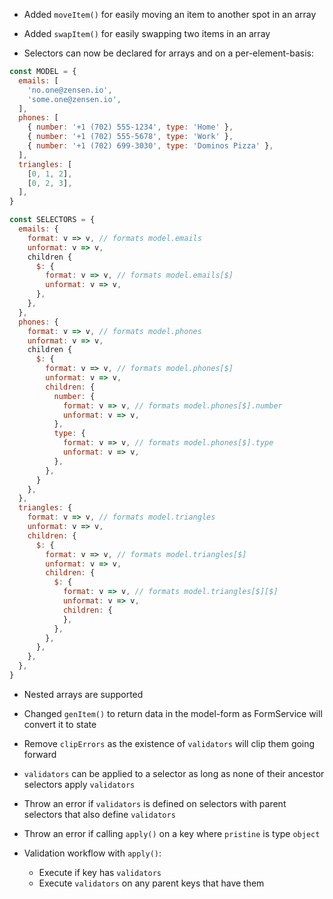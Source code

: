 - Added `moveItem()` for easily moving an item to another spot in an array
- Added `swapItem()` for easily swapping two items in an array

- Selectors can now be declared for arrays and on a per-element-basis:

```js
const MODEL = {
  emails: [
    'no.one@zensen.io',
    'some.one@zensen.io',
  ],
  phones: [
    { number: '+1 (702) 555-1234', type: 'Home' },
    { number: '+1 (702) 555-5678', type: 'Work' },
    { number: '+1 (702) 699-3030', type: 'Dominos Pizza' },
  ],
  triangles: [
    [0, 1, 2],
    [0, 2, 3],
  ],
}

const SELECTORS = {
  emails: {
    format: v => v, // formats model.emails
    unformat: v => v,
    children {
      $: {
        format: v => v, // formats model.emails[$]
        unformat: v => v,
      },
    },
  },
  phones: {
    format: v => v, // formats model.phones
    unformat: v => v,
    children {
      $: {
        format: v => v, // formats model.phones[$]
        unformat: v => v,
        children: {
          number: {
            format: v => v, // formats model.phones[$].number
            unformat: v => v,
          },
          type: {
            format: v => v, // formats model.phones[$].type
            unformat: v => v,
          },
        },
      }
    },
  },
  triangles: {
    format: v => v, // formats model.triangles
    unformat: v => v,
    children: {
      $: {
        format: v => v, // formats model.triangles[$]
        unformat: v => v,
        children: {
          $: {
            format: v => v, // formats model.triangles[$][$]
            unformat: v => v,
            children: {
            },
          },
        },
      },
    },
  },
}
```

- Nested arrays are supported

- Changed `genItem()` to return data in the model-form as FormService will convert it to state
- Remove `clipErrors` as the existence of `validators` will clip them going forward
- `validators` can be applied to a selector as long as none of their ancestor selectors apply `validators`
- Throw an error if `validators` is defined on selectors with parent selectors that also define `validators`
- Throw an error if calling `apply()` on a key where `pristine` is type `object`
- Validation workflow with `apply()`:
  - Execute if key has `validators`
  - Execute `validators` on any parent keys that have them
